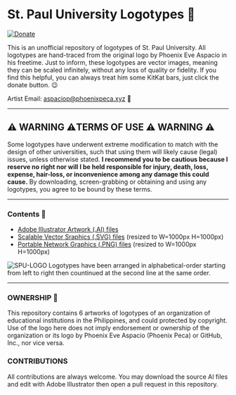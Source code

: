 # St. Paul University Logotypes 🎨
[![Donate](https://img.shields.io/badge/style-PayPal-green.svg?style=flat&label=Donate)](https://www.paypal.com/cgi-bin/webscr?cmd=_s-xclick&hosted_button_id=7ZHJQTCW4UZ8A)

This is an unofficial repository of logotypes of St. Paul University. All logotypes are hand-traced from the original logo by Phoenix Eve Aspacio in his freetime. Just to inform, these logotypes are vector images, meaning they can be scaled infinitely, without any loss of quality or fidelity. If you find this helpful, you can always treat him some KitKat bars, just click the donate button. :wink:

Artist Email: [aspaciop@phoenixpeca.xyz](mailto:aspaciop@phoenixpeca.xyz) 📨

---

## :warning: WARNING :warning:TERMS OF USE :warning: WARNING :warning: 

Some logotypes have underwent extreme modification to match with the design of other universities, such that using them will likely cause (legal) issues, unless otherwise stated. **I recommend you to be cautious because I reserve no right nor will I be held responsible for injury, death, loss, expense, hair-loss, or inconvenience among any damage this could cause.** By downloading, screen-grabbing or obtaining and using any logotypes, you agree to be bound by these terms.

---

### Contents 📂
* [Adobe Illustrator Artwork (.AI) files](https://github.com/PhoenixPeca/St.-Paul-University-Logotypes/tree/master/AI)
* [Scalable Vector Sraphics (.SVG) files](https://github.com/PhoenixPeca/St.-Paul-University-Logotypes/tree/master/SVG) (resized to W=1000px H=1000px)
* [Portable Network Graphics (.PNG) files](https://github.com/PhoenixPeca/St.-Paul-University-Logotypes/tree/master/PNG) (resized to W=1000px H=1000px)

![SPU-LOGO](https://i.imgur.com/7ceO7Uw.png)
Logotypes have been arranged in alphabetical-order starting from left to right then countinued at the second line at the same order.

---

### OWNERSHIP 🔐
This repository contains 6 artworks of logotypes of an organization of educational institutions in the Philippines, and could protected by copyright. Use of the logo here does not imply endorsement or ownership of the organization or its logo by Phoenix Eve Aspacio (Phoenix Peca) or GitHub, Inc., nor vice versa.


### CONTRIBUTIONS
All contributions are always welcome. You may download the source AI files and edit with Adobe Illustrator then open a pull request in this repository.
